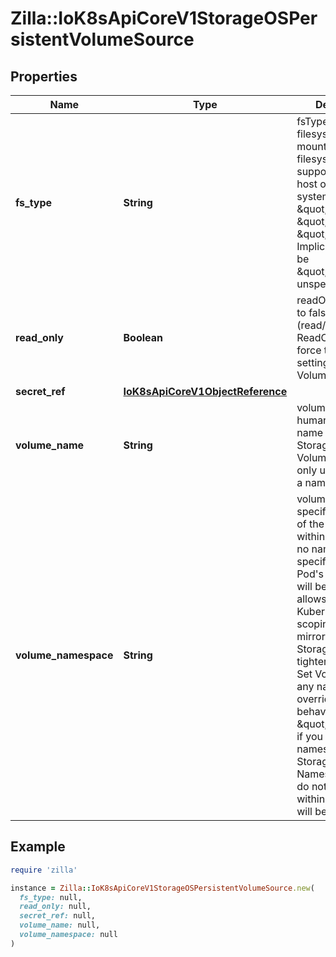 # Zilla::IoK8sApiCoreV1StorageOSPersistentVolumeSource

## Properties

| Name | Type | Description | Notes |
| ---- | ---- | ----------- | ----- |
| **fs_type** | **String** | fsType is the filesystem type to mount. Must be a filesystem type supported by the host operating system. Ex. \&quot;ext4\&quot;, \&quot;xfs\&quot;, \&quot;ntfs\&quot;. Implicitly inferred to be \&quot;ext4\&quot; if unspecified. | [optional] |
| **read_only** | **Boolean** | readOnly defaults to false (read/write). ReadOnly here will force the ReadOnly setting in VolumeMounts. | [optional] |
| **secret_ref** | [**IoK8sApiCoreV1ObjectReference**](IoK8sApiCoreV1ObjectReference.md) |  | [optional] |
| **volume_name** | **String** | volumeName is the human-readable name of the StorageOS volume.  Volume names are only unique within a namespace. | [optional] |
| **volume_namespace** | **String** | volumeNamespace specifies the scope of the volume within StorageOS.  If no namespace is specified then the Pod&#39;s namespace will be used.  This allows the Kubernetes name scoping to be mirrored within StorageOS for tighter integration. Set VolumeName to any name to override the default behaviour. Set to \&quot;default\&quot; if you are not using namespaces within StorageOS. Namespaces that do not pre-exist within StorageOS will be created. | [optional] |

## Example

```ruby
require 'zilla'

instance = Zilla::IoK8sApiCoreV1StorageOSPersistentVolumeSource.new(
  fs_type: null,
  read_only: null,
  secret_ref: null,
  volume_name: null,
  volume_namespace: null
)
```

